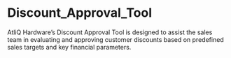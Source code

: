 # Discount_Approval_Tool
AtliQ Hardware’s Discount Approval Tool is designed to assist the sales team in evaluating and approving customer discounts based on predefined sales targets and key financial parameters.
